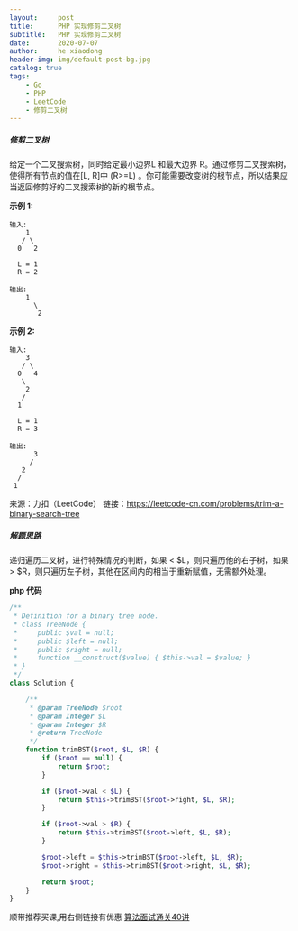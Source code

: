 ```yaml
---
layout:     post
title:      PHP 实现修剪二叉树
subtitle:   PHP 实现修剪二叉树
date:       2020-07-07
author:     he xiaodong
header-img: img/default-post-bg.jpg
catalog: true
tags:
    - Go
    - PHP
    - LeetCode
    - 修剪二叉树
---
```


##### 修剪二叉树
给定一个二叉搜索树，同时给定最小边界L 和最大边界 R。通过修剪二叉搜索树，使得所有节点的值在[L, R]中 (R>=L) 。你可能需要改变树的根节点，所以结果应当返回修剪好的二叉搜索树的新的根节点。

**示例 1:**
```
输入: 
    1
   / \
  0   2

  L = 1
  R = 2

输出: 
    1
      \
       2
```

**示例 2:**
```
输入: 
    3
   / \
  0   4
   \
    2
   /
  1

  L = 1
  R = 3

输出: 
      3
     / 
   2   
  /
 1
```

来源：力扣（LeetCode）
链接：https://leetcode-cn.com/problems/trim-a-binary-search-tree


##### 解题思路
递归遍历二叉树，进行特殊情况的判断，如果 < $L，则只遍历他的右子树，如果 > $R，则只遍历左子树，其他在区间内的相当于重新赋值，无需额外处理。

**php 代码**
```php
/**
 * Definition for a binary tree node.
 * class TreeNode {
 *     public $val = null;
 *     public $left = null;
 *     public $right = null;
 *     function __construct($value) { $this->val = $value; }
 * }
 */
class Solution {

    /**
     * @param TreeNode $root
     * @param Integer $L
     * @param Integer $R
     * @return TreeNode
     */
    function trimBST($root, $L, $R) {
        if ($root == null) {
            return $root;
        }

        if ($root->val < $L) {
            return $this->trimBST($root->right, $L, $R);
        }

        if ($root->val > $R) {
            return $this->trimBST($root->left, $L, $R);
        }

        $root->left = $this->trimBST($root->left, $L, $R);
        $root->right = $this->trimBST($root->right, $L, $R);

        return $root;
    }
}
```


顺带推荐买课,用右侧链接有优惠 [算法面试通关40讲](https://time.geekbang.org/course/intro/130?code=eh3BHyG3lG7AVgwxWXsSgvRJZROaofNh-bg7Fu7lHU4%3D&utm_term=SPoster)